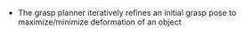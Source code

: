 
- The grasp planner iteratively refines an initial grasp pose to maximize/minimize deformation of an object
<!--- - model predicts stress and deformation field of an object given partial-view point cloud and grasp pose-->


